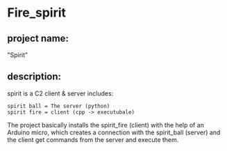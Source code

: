 # Fire_spirit
## project name: 
   "Spirit"
## description:
spirit is a C2 client & server
includes:

	spirit ball = The server (python)
	spirit fire = client (cpp -> executubale)
  
  
  The project basically installs the spirit_fire (client) with the help of an Arduino micro, which creates a connection with the spirit_ball (server)
  and the client get commands from the server and execute them.
  
